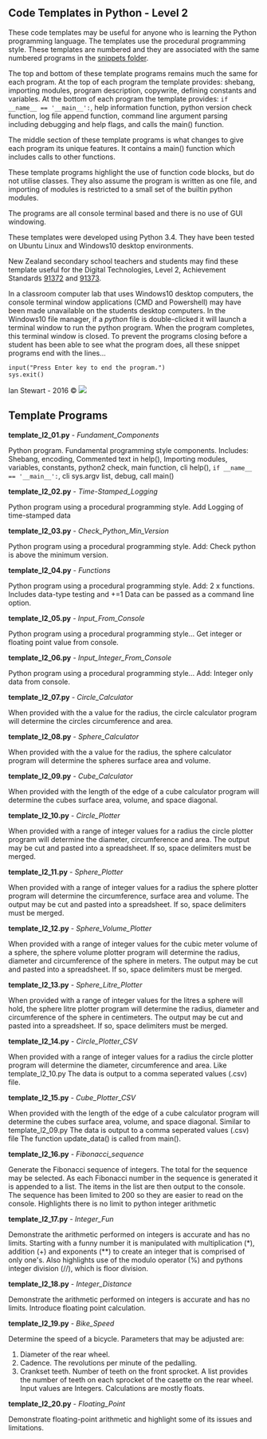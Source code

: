 ## Code Templates in Python - Level 2

These code templates may be useful for anyone who is learning the Python programming language. The templates use the procedural programming style. These templates are numbered and they are associated with the same numbered programs in the [snippets folder](https://github.com/HamPUG/examples/tree/master/ncea_level2/snippets). 

The top and bottom of these template programs remains much the same for each program. At the top of each program the template provides: shebang, importing modules, program description, copywrite, defining constants and variables. At the bottom of each program the template provides: `if __name__ == '__main__':`, help information function, python version check function, log file append function, command line argument parsing including debugging and help flags, and calls the main() function.

The middle section of these template programs is what changes to give each program its unique features. It contains a main() function which includes calls to other functions.

These template programs highlight the use of function code blocks, but do not utilise classes. They also assume the program is written as one file, and importing of modules is restricted to a small set of the builtin python modules. 

The programs are all console terminal based and there is no use of GUI windowing.

These templates were developed using Python 3.4. They have been tested on Ubuntu Linux and Windows10 desktop environments.

New Zealand secondary school teachers and students may find these template useful for the Digital Technologies, Level 2, Achievement Standards [91372](http://www.nzqa.govt.nz/nqfdocs/ncea-resource/achievements/2017/as91372.pdf) and [91373](http://www.nzqa.govt.nz/nqfdocs/ncea-resource/achievements/2017/as91373.pdf).

In a classroom computer lab that uses Windows10 desktop computers, the console terminal window applications (CMD and Powershell) may have been made unavailable on the students desktop computers. In the Windows10 file manager, if a *python* file is double-clicked it will launch a terminal window to run the python program. When the program completes, this terminal window is closed. To prevent the programs closing before a student has been able to see what the program does, all these snippet programs end with the lines...
   
    input("Press Enter key to end the program.")
    sys.exit()

Ian Stewart - 2016 © [![](https://licensebuttons.net/l/by/4.0/80x15.png)](https://creativecommons.org/licenses/by/4.0/)

## Template Programs

**template_l2_01.py** - *Fundament_Components*

Python program. Fundamental programming style components.
Includes: Shebang, encoding, Commented text in help(), 
Importing modules, variables, constants, python2 check, 
main function, cli help(), `if __name__ == '__main__':`, 
cli sys.argv list, debug, call main()

**template_l2_02.py** - *Time-Stamped_Logging*

Python program using a procedural programming style.
Add Logging of time-stamped data

**template_l2_03.py** - *Check_Python_Min_Version*

Python program using a procedural programming style.
Add: Check python is above the minimum version.

**template_l2_04.py** - *Functions*

Python program using a procedural programming style.
Add: 2 x functions. Includes data-type testing and +=1
Data can be passed as a command line option.

**template_l2_05.py** - *Input_From_Console*

Python program using a procedural programming style...
Get integer or floating point value from console.

**template_l2_06.py** - *Input_Integer_From_Console*

Python program using a procedural programming style...
Add: Integer only data from console.

**template_l2_07.py** - *Circle_Calculator*

When provided with the a value for the radius, the circle 
calculator program will determine the circles 
circumference and area.

**template_l2_08.py** - *Sphere_Calculator*

When provided with the a value for the radius, the sphere 
calculator program will determine the spheres 
surface area and volume.

**template_l2_09.py** - *Cube_Calculator*

When provided with the length of the edge of a cube 
calculator program will determine the cubes 
surface area, volume, and space diagonal.

**template_l2_10.py** - *Circle_Plotter*

When provided with a range of integer values for a radius
the circle plotter program will determine the
diameter, circumference and area.
The output may be cut and pasted into a spreadsheet.
If so, space delimiters must be merged.

**template_l2_11.py** - *Sphere_Plotter*

When provided with a range of integer values for a radius
the sphere plotter program will determine the
circumference, surface area and volume.
The output may be cut and pasted into a spreadsheet.
If so, space delimiters must be merged.

**template_l2_12.py** - *Sphere_Volume_Plotter*

When provided with a range of integer values for the
cubic meter volume of a sphere, the sphere volume plotter
program will determine the radius, diameter and 
circumference of the sphere in meters.
The output may be cut and pasted into a spreadsheet.
If so, space delimiters must be merged.

**template_l2_13.py** - *Sphere_Litre_Plotter*

When provided with a range of integer values for the
litres a sphere will hold, the sphere litre plotter
program will determine the radius, diameter and 
circumference of the sphere in centimeters.
The output may be cut and pasted into a spreadsheet.
If so, space delimiters must be merged.

**template_l2_14.py** - *Circle_Plotter_CSV*

When provided with a range of integer values for a radius
the circle plotter program will determine the
diameter, circumference and area. Like template_l2_10.py
The data is output to a comma seperated values (.csv) file.

**template_l2_15.py** - *Cube_Plotter_CSV*

When provided with the length of the edge of a cube 
calculator program will determine the cubes 
surface area, volume, and space diagonal.
Similar to template_l2_09.py
The data is output to a comma seperated values (.csv) file
The function update_data() is called from main().

**template_l2_16.py** - *Fibonacci_sequence*

Generate the Fibonacci sequence of integers.
The total for the sequence may be selected.
As each Fibonacci number in the sequence is generated 
it is appended to a list.
The items in the list are then output to the console.
The sequence has been limited to 200 so they are easier
to read on the console.
Highlights there is no limit to python integer arithmetic

**template_l2_17.py** - *Integer_Fun*

Demonstrate the arithmetic performed on integers is 
accurate and has no limits.
Starting with a funny number it is manipulated with
multiplication (*), addition (+) and exponents (**) to 
create an integer that is comprised of only one's.
Also highlights use of the modulo operator (%) and pythons
integer division (//), which is floor division.

**template_l2_18.py** - *Integer_Distance*

Demonstrate the arithmetic performed on integers is 
accurate and has no limits.
Introduce floating point calculation.

**template_l2_19.py** - *Bike_Speed*

Determine the speed of a bicycle. Parameters that may be
adjusted are:
1. Diameter of the rear wheel.
2. Cadence. The revolutions per minute of the pedalling.
3. Crankset teeth. Number of teeth on the front sprocket.
A list provides the number of teeth on each sprocket of
the casette on the rear wheel.
Input values are Integers. Calculations are mostly floats.

**template_l2_20.py** - *Floating_Point*

Demonstrate floating-point arithmetic and 
highlight some of its issues and limitations.

